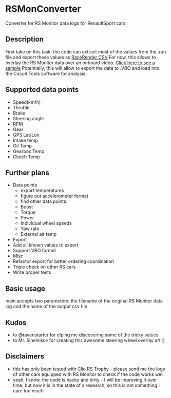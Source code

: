# RSMonConverter
Converter for RS Monitor data logs for RenaultSport cars.

## Description
First take on this task: the code can extract most of the values from the .run file and export these values as [RaceRender CSV](http://racerender.com/Developer/DataFormat.html)
For now, this allows to overlay the RS Monitor data over an onboard video. [Click here to see a sample](https://youtu.be/wfCSJaPAwNw)
Potentially, this will allow to export the data to .VBO and load into the Circuit Tools software for analysis.

## Supported data points
- Speed(km/h)
- Throttle
- Brake
- Steering angle
- RPM
- Gear
- GPS Lat/Lon
- Intake temp
- Oil Temp
- Gearbox Temp
- Clutch Temp

## Further plans
- Data points
  - export temperatures
  - figure out accelerometer format
  - find other data points:
   - Boost
   - Torque
   - Power
   - Individual wheel speeds
   - Yaw rate
   - External air temp
- Export
 - Add all known values to export
 - Support VBO format 
- Misc
 - Refactor export for better ordering coordination
 - Triple check on other RS cars
 - Write proper tests

## Basic usage
main accepts two parameters: the filename of the original RS Monitor data log and the name of the output csv file

## Kudos
- to @ravenstarter for elping me discovering some of the tricky values
- to Mr. Sinelnikov for creating this awesome steering wheel overlay art :)

## Disclaimers
- this has only been tested with Clio RS Trophy - please send me the logs of other cars equipped with RS Monitor to check if the code works well
- yeah, I know, the code is hacky and dirty - I will be improving it over time, but now it is in the state of a research, so this is not something I care too much
